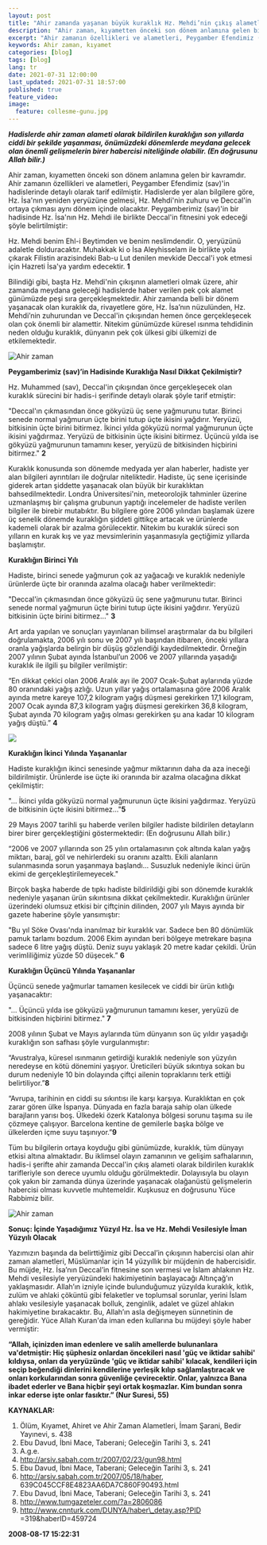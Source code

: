 ```yaml
---
layout: post
title: "Ahir zamanda yaşanan büyük kuraklık Hz. Mehdi’nin çıkış alametlerinden biridir"
description: "Ahir zaman, kıyametten önceki son dönem anlamına gelen bir kavramdır."
excerpt: "Ahir zamanın özellikleri ve alametleri, Peygamber Efendimiz (sav)'in hadislerinde detaylı olarak tarif edilmiştir."
keywords: Ahir zaman, kıyamet
categories: [blog]
tags: [blog]
lang: tr
date: 2021-07-31 12:00:00
last_updated: 2021-07-31 18:57:00
published: true
feature_video: 
image:
  feature: collesme-gunu.jpg
---
```



**_Hadislerde ahir zaman alameti olarak bildirilen kuraklığın son yıllarda ciddi bir şekilde yaşanması, önümüzdeki dönemlerde meydana gelecek olan önemli gelişmelerin birer habercisi niteliğinde olabilir. (En doğrusunu Allah bilir.)_**

Ahir zaman, kıyametten önceki son dönem anlamına gelen bir kavramdır. Ahir zamanın özellikleri ve alametleri, Peygamber Efendimiz (sav)'in hadislerinde detaylı olarak tarif edilmiştir. Hadislerde yer alan bilgilere göre, Hz. İsa'nın yeniden yeryüzüne gelmesi, Hz. Mehdi'nin zuhuru ve Deccal'in ortaya çıkması aynı dönem içinde olacaktır. Peygamberimiz (sav)'in bir hadisinde Hz. İsa'nın Hz. Mehdi ile birlikte Deccal'in fitnesini yok edeceği şöyle belirtilmiştir:

Hz. Mehdi benim Ehl-i Beytimden ve benim neslimdendir. O, yeryüzünü adaletle dolduracaktır. Muhakkak ki o İsa Aleyhisselam ile birlikte yola çıkarak Filistin arazisindeki Bab-u Lut denilen mevkide Deccal'i yok etmesi için Hazreti İsa'ya yardım edecektir. **1**

Bilindiği gibi, başta Hz. Mehdi'nin çıkışının alametleri olmak üzere, ahir zamanda meydana geleceği hadislerde haber verilen pek çok alamet günümüzde peşi sıra gerçekleşmektedir. Ahir zamanda belli bir dönem yaşanacak olan kuraklık da, rivayetlere göre, Hz. İsa’nın nüzulünden, Hz. Mehdi’nin zuhurundan ve Deccal'in çıkışından hemen önce gerçekleşecek olan çok önemli bir alamettir. Nitekim günümüzde küresel ısınma tehdidinin neden olduğu kuraklık, dünyanın pek çok ülkesi gibi ülkemizi de etkilemektedir.

![Ahir zaman](/images/R0056.jpg "Ahir zaman")

**Peygamberimiz (sav)’in Hadisinde Kuraklığa Nasıl Dikkat Çekilmiştir?**

Hz. Muhammed (sav), Deccal'in çıkışından önce gerçekleşecek olan kuraklık sürecini bir hadis-i şerifinde detaylı olarak şöyle tarif etmiştir:

"Deccal'ın çıkmasından önce gökyüzü üç sene yağmurunu tutar. Birinci senede normal yağmurun üçte birini tutup üçte ikisini yağdırır. Yeryüzü, bitkisinin üçte birini bitirmez. İkinci yılda gökyüzü normal yağmurunun üçte ikisini yağdırmaz. Yeryüzü de bitkisinin üçte ikisini bitirmez. Üçüncü yılda ise gökyüzü yağmurunun tamamını keser, yeryüzü de bitkisinden hiçbirini bitirmez." **2**

Kuraklık konusunda son dönemde medyada yer alan haberler, hadiste yer alan bilgileri ayrıntıları ile doğrular niteliktedir. Hadiste, üç sene içerisinde giderek artan şiddette yaşanacak olan büyük bir kuraklıktan bahsedilmektedir. Londra Üniversitesi'nin, meteorolojik tahminler üzerine uzmanlaşmış bir çalışma grubunun yaptığı incelemeler de hadiste verilen bilgiler ile birebir mutabıktır. Bu bilgilere göre 2006 yılından başlamak üzere üç senelik dönemde kuraklığın şiddeti gittikçe artacak ve ürünlerde kademeli olarak bir azalma görülecektir. Nitekim bu kuraklık süreci son yılların en kurak kış ve yaz mevsimlerinin yaşanmasıyla geçtiğimiz yıllarda başlamıştır.

**Kuraklığın Birinci Yılı**

Hadiste, birinci senede yağmurun çok az yağacağı ve kuraklık nedeniyle ürünlerde üçte bir oranında azalma olacağı haber verilmektedir:

"Deccal'in çıkmasından önce gökyüzü üç sene yağmurunu tutar. Birinci senede normal yağmurun üçte birini tutup üçte ikisini yağdırır. Yeryüzü bitkisinin üçte birini bitirmez..." **3**

Art arda yapılan ve sonuçları yayınlanan bilimsel araştırmalar da bu bilgileri doğrulamakta, 2006 yılı sonu ve 2007 yılı başından itibaren, önceki yıllara oranla yağışlarda belirgin bir düşüş gözlendiği kaydedilmektedir. Örneğin 2007 yılının Şubat ayında İstanbul’un 2006 ve 2007 yıllarında yaşadığı kuraklık ile ilgili şu bilgiler verilmiştir:

“En dikkat çekici olan 2006 Aralık ayı ile 2007 Ocak-Şubat aylarında yüzde 80 oranındaki yağış azlığı. Uzun yıllar yağış ortalamasına göre 2006 Aralık ayında metre kareye 107,2 kilogram yağış düşmesi gerekirken 17,1 kilogram, 2007 Ocak ayında 87,3 kilogram yağış düşmesi gerekirken 36,8 kilogram, Şubat ayında 70 kilogram yağış olması gerekirken şu ana kadar 10 kilogram yağış düştü.” **4**

![](/images/R0058.jpg)


**Kuraklığın İkinci Yılında Yaşananlar**

Hadiste kuraklığın ikinci senesinde yağmur miktarının daha da aza ineceği bildirilmiştir. Ürünlerde ise üçte iki oranında bir azalma olacağına dikkat çekilmiştir:

"... İkinci yılda gökyüzü normal yağmurunun üçte ikisini yağdırmaz. Yeryüzü de bitkisinin üçte ikisini bitirmez..."**5**

29 Mayıs 2007 tarihli şu haberde verilen bilgiler hadiste bildirilen detayların birer birer gerçekleştiğini göstermektedir: (En doğrusunu Allah bilir.)

“2006 ve 2007 yıllarında son 25 yılın ortalamasının çok altında kalan yağış miktarı, baraj, göl ve nehirlerdeki su oranını azalttı. Ekili alanların sulanmasında sorun yaşanmaya başlandı... Susuzluk nedeniyle ikinci ürün ekimi de gerçekleştirilemeyecek."

Birçok başka haberde de tıpkı hadiste bildirildiği gibi son dönemde kuraklık nedeniyle yaşanan ürün sıkıntısına dikkat çekilmektedir. Kuraklığın ürünler üzerindeki olumsuz etkisi bir çiftçinin dilinden, 2007 yılı Mayıs ayında bir gazete haberine şöyle yansımıştır:

"Bu yıl Söke Ovası'nda inanılmaz bir kuraklık var. Sadece ben 80 dönümlük pamuk tarlamı bozdum. 2006 Ekim ayından beri bölgeye metrekare başına sadece 6 litre yağış düştü. Deniz suyu yaklaşık 20 metre kadar çekildi. Ürün verimliliğimiz yüzde 50 düşecek.” **6**

**Kuraklığın Üçüncü Yılında Yaşananlar**

Üçüncü senede yağmurlar tamamen kesilecek ve ciddi bir ürün kıtlığı yaşanacaktır:

"... Üçüncü yılda ise gökyüzü yağmurunun tamamını keser, yeryüzü de bitkisinden hiçbirini bitirmez." **7**

2008 yılının Şubat ve Mayıs aylarında tüm dünyanın son üç yıldır yaşadığı kuraklığın son safhası şöyle vurgulanmıştır:

“Avustralya, küresel ısınmanın getirdiği kuraklık nedeniyle son yüzyılın neredeyse en kötü dönemini yaşıyor. Üreticileri büyük sıkıntıya sokan bu durum nedeniyle 10 bin dolayında çiftçi ailenin topraklarını terk ettiği belirtiliyor.”**8**

“Avrupa, tarihinin en ciddi su sıkıntısı ile karşı karşıya. Kuraklıktan en çok zarar gören ülke İspanya. Dünyada en fazla baraja sahip olan ülkede barajların yarısı boş. Ülkedeki özerk Katalonya bölgesi sorunu taşıma su ile çözmeye çalışıyor. Barcelona kentine de gemilerle başka bölge ve ülkelerden içme suyu taşınıyor.”**9**

Tüm bu bilgilerin ortaya koyduğu gibi günümüzde, kuraklık, tüm dünyayı etkisi altına almaktadır. Bu iklimsel olayın zamanının ve gelişim safhalarının, hadis-i şerifte ahir zamanda Deccal'in çıkış alameti olarak bildirilen kuraklık tarifleriyle son derece uyumlu olduğu görülmektedir. Dolayısıyla bu olayın çok yakın bir zamanda dünya üzerinde yaşanacak olağanüstü gelişmelerin habercisi olması kuvvetle muhtemeldir. Kuşkusuz en doğrusunu Yüce Rabbimiz bilir.

![Ahir zaman](/images/R0057.jpg "Ahir zaman")

**Sonuç: İçinde Yaşadığımız Yüzyıl Hz. İsa ve Hz. Mehdi Vesilesiyle İman Yüzyılı Olacak**

Yazımızın başında da belirttiğimiz gibi Deccal’in çıkışının habercisi olan ahir zaman alametleri, Müslümanlar için 14 yüzyıllık bir müjdenin de habercisidir. Bu müjde, Hz. İsa’nın Deccal’in fitnesine son vermesi ve İslam ahlakının Hz. Mehdi vesilesiyle yeryüzündeki hakimiyetinin başlayacağı Altınçağ’ın yaklaşmasıdır. Allah’ın izniyle içinde bulunduğumuz yüzyılda kuraklık, kıtlık, zulüm ve ahlaki çöküntü gibi felaketler ve toplumsal sorunlar, yerini İslam ahlakı vesilesiyle yaşanacak bolluk, zenginlik, adalet ve güzel ahlakın hakimiyetine bırakacaktır. Bu, Allah’ın asla değişmeyen sünnetinin de gereğidir. Yüce Allah Kuran'da iman eden kullarına bu müjdeyi şöyle haber vermiştir:

**“Allah, içinizden iman edenlere ve salih amellerde bulunanlara va'detmiştir: Hiç şüphesiz onlardan öncekileri nasıl 'güç ve iktidar sahibi' kıldıysa, onları da yeryüzünde 'güç ve iktidar sahibi' kılacak, kendileri için seçip beğendiği dinlerini kendilerine yerleşik kılıp sağlamlaştıracak ve onları korkularından sonra güvenliğe çevirecektir. Onlar, yalnızca Bana ibadet ederler ve Bana hiçbir şeyi ortak koşmazlar. Kim bundan sonra inkar ederse işte onlar fasıktır.” (Nur Suresi, 55)**

**KAYNAKLAR:** 

1. Ölüm, Kıyamet, Ahiret ve Ahir Zaman Alametleri, İmam Şarani, Bedir Yayınevi, s. 438 
2. Ebu Davud, İbni Mace, Taberani; Geleceğin Tarihi 3, s. 241 
3. A.g.e. 
4. http://arsiv.sabah.com.tr/2007/02/23/gun98.html 
5. Ebu Davud, İbni Mace, Taberani; Geleceğin Tarihi 3, s. 241 
6. http://arsiv.sabah.com.tr/2007/05/18/haber, 639C045CCF8E4823AA6DA7C860F90493.html 
7. Ebu Davud, İbni Mace, Taberani; Geleceğin Tarihi 3, s. 241 
8. http://www.tumgazeteler.com/?a=2806086 
9. http://www.cnnturk.com/DUNYA/haber\_detay.asp?PID =319&haberID=459724 

**2008-08-17 15:22:31**
